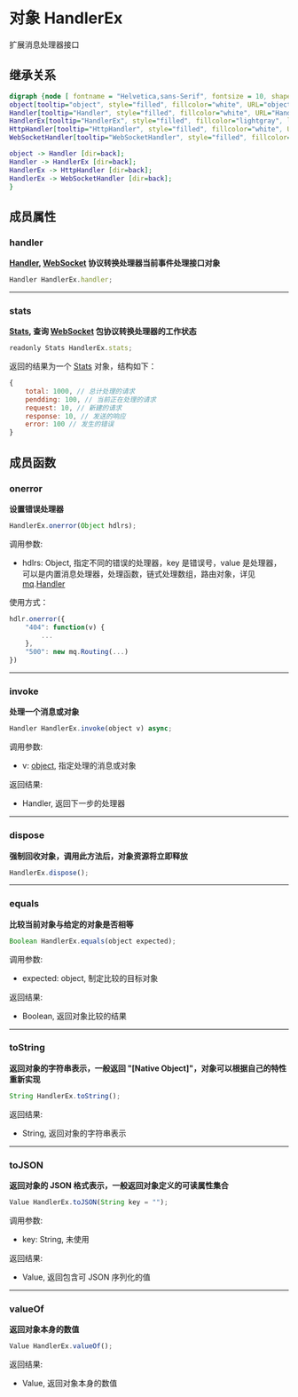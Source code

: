 # 对象 HandlerEx
扩展消息处理器接口

## 继承关系
```dot
digraph {node [ fontname = "Helvetica,sans-Serif", fontsize = 10, shape = "record" ];
object[tooltip="object", style="filled", fillcolor="white", URL="object.md", label="{object|dispose()\lequals()\ltoString()\ltoJSON()\lvalueOf()\l}"];
Handler[tooltip="Handler", style="filled", fillcolor="white", URL="Handler.md", label="{Handler|new Handler()\l|invoke()\l}"];
HandlerEx[tooltip="HandlerEx", style="filled", fillcolor="lightgray", label="{HandlerEx|handler\lstats\l|onerror()\l}"];
HttpHandler[tooltip="HttpHandler", style="filled", fillcolor="white", URL="HttpHandler.md", label="{HttpHandler|new HttpHandler()\l|crossDomain\lforceGZIP\lmaxHeadersCount\lmaxUploadSize\l}"];
WebSocketHandler[tooltip="WebSocketHandler", style="filled", fillcolor="white", URL="WebSocketHandler.md", label="{WebSocketHandler|new WebSocketHandler()\l|maxSize\l}"];

object -> Handler [dir=back];
Handler -> HandlerEx [dir=back];
HandlerEx -> HttpHandler [dir=back];
HandlerEx -> WebSocketHandler [dir=back];
}
```

## 成员属性
        
### handler
**[Handler](Handler.md), [WebSocket](WebSocket.md) 协议转换处理器当前事件处理接口对象**

```JavaScript
Handler HandlerEx.handler;
```

--------------------------
### stats
**[Stats](Stats.md), 查询 [WebSocket](WebSocket.md) 包协议转换处理器的工作状态**

```JavaScript
readonly Stats HandlerEx.stats;
```

返回的结果为一个 [Stats](Stats.md) 对象，结构如下：

```JavaScript
{
    total: 1000, // 总计处理的请求
    pendding: 100, // 当前正在处理的请求
    request: 10, // 新建的请求
    response: 10, // 发送的响应
    error: 100 // 发生的错误
}
```

## 成员函数
        
### onerror
**设置错误处理器**

```JavaScript
HandlerEx.onerror(Object hdlrs);
```

调用参数:
* hdlrs: Object, 指定不同的错误的处理器，key 是错误号，value 是处理器，可以是内置消息处理器，处理函数，链式处理数组，路由对象，详见 [mq](../../module/ifs/mq.md).[Handler](Handler.md)

使用方式：

```JavaScript
hdlr.onerror({
    "404": function(v) {
        ...
    },
    "500": new mq.Routing(...)
})
```

--------------------------
### invoke
**处理一个消息或对象**

```JavaScript
Handler HandlerEx.invoke(object v) async;
```

调用参数:
* v: [object](object.md), 指定处理的消息或对象

返回结果:
* Handler, 返回下一步的处理器

--------------------------
### dispose
**强制回收对象，调用此方法后，对象资源将立即释放**

```JavaScript
HandlerEx.dispose();
```

--------------------------
### equals
**比较当前对象与给定的对象是否相等**

```JavaScript
Boolean HandlerEx.equals(object expected);
```

调用参数:
* expected: object, 制定比较的目标对象

返回结果:
* Boolean, 返回对象比较的结果

--------------------------
### toString
**返回对象的字符串表示，一般返回 "[Native Object]"，对象可以根据自己的特性重新实现**

```JavaScript
String HandlerEx.toString();
```

返回结果:
* String, 返回对象的字符串表示

--------------------------
### toJSON
**返回对象的 JSON 格式表示，一般返回对象定义的可读属性集合**

```JavaScript
Value HandlerEx.toJSON(String key = "");
```

调用参数:
* key: String, 未使用

返回结果:
* Value, 返回包含可 JSON 序列化的值

--------------------------
### valueOf
**返回对象本身的数值**

```JavaScript
Value HandlerEx.valueOf();
```

返回结果:
* Value, 返回对象本身的数值

